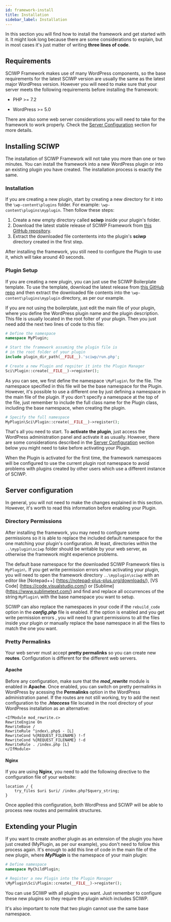 ```yaml
---
id: framework-install
title: Installation
sidebar_label: Installation
---
```


In this section you will find how to install the framework and get started with it. It might look long because there are some considerations to explain, but in most cases it's just matter of writing **three lines of code**.

## Requirements

SCIWP Framework makes use of many WordPress components, so the base requirements for the latest SCIWP version are usually the same as the latest major WordPress version. However you will need to make sure that your server meets the following requirements before installing the framework:

* PHP >= 7.2

* WordPress >= 5.0

There are also some web server considerations you will need to take for the framework to work properly. Check the [Server Configuration](#server-configuration) section for more details.


## Installing SCIWP

The installation of SCIWP Framework will not take you more than one or two minutes. You can install the framework into a new WordPress plugin or into an existing plugin you have created. The installation process is exactly the same.

### Installation

 If you are creating a new plugin, start by creating a new directory for it into the ```\wp-content\plugins``` folder. For example: ```\wp-content\plugins\myplugin```. Then follow these steps:

1. Create a new empty directory called **sciwp** inside your plugin's folder.
2. Download the latest stable release of SCIWP Framework from [this GitHub repository](https://github.com/sciwp/sciwp-framework/releases).
3. Extract the downloaded file contentents into the plugin's **sciwp** directory created in the first step.

After installing the framework, you still need to configure the Plugin to use it, which will take around 40 seconds.

### Plugin Setup

If you are creating a new plugin, you can just use the SCIWP Boilerplate template. To use the template, download the latest release from [this GitHub repo](https://github.com/sciwp/sciwp-boilerplate/releases) and then extract the downloaded file contents into the ```\wp-content\plugins\myplugin``` directory, as per our example.

If you are not using the boilerplate, just edit the main file of your plugin, where you define the WordPress plugin name and the plugin description. This file is usually located in the root folter of your plugin. Then you just need add the next two lines of code to this file:

```php
# Define the namespace
namespace MyPlugin;

# Start the framework assuming the plugin file is 
# in the root folder of your plugin
include plugin_dir_path(__FILE__).'sciwp/run.php';

# Create a new Plugin and regsiter it into the Plugin Manager
Sci\Plugin::create(__FILE__)->register();
```
As you can see, we first define the namespace ```\MyPlugin\``` for the file. The namespace specified in this file will be the base namespace for the Plugin. However, it's possible to use a different one by just defining a namespace in the main file of the plugin. If you don't specify a namespace at the top of the file, just remember to include the full class name for the Plugin class, including the base namespace, when creating the plugin.

```php
# Specify the full namespace
MyPlugin\Sci\Plugin::create(__FILE__)->register();
```

That's all you need to start. To **activate the plugin**, just access the WordPress administration panel and activate it as usually. However, there are some considerations described in the [Server Configuration](#server-configuration) section below you might need to take before activating your Plugin.

When the Plugin is activated for the first time, the framework namespaces will be configured to use the current plugin root namespace to avoid problems with plugins created by other users which use a different instance of SCIWP.


## Server configuration
In general, you will not need to make the changes explained in this section. However, it's worth to read this information before enabling your Plugin.

### Directory Permissions

After installing the framework, you may need to configure some permissions so it is able to replace the included default namespace for the one matching your plugin's configuration. At least, directories within the ```..\myplugin\sciwp``` folder should be writable by your web server, as otherwise the framework might experience problems.

The default base namespace for the downloaded SCIWP Framework files is ```MyPlugin\```. If you get write permission errors when activating your plugin, you will need to open the framework directory ```..\myplugin\sciwp``` with an editor like [Notepad++] (https://notepad-plus-plus.org/downloads/), [VS Code] (https://code.visualstudio.com/) or [Sublime] (https://www.sublimetext.com/) and find and replace all occurrences of the string ```MyPlugin\``` with the base namespace you want to setup.

SCIWP can also replace the namespaces in your code if the ```rebuild_code``` option in the **_config.php_** file is enabled. If the option is enabled and you get write permission errors , you will need to grant permissions to all the files inside your plugin or manually replace the base namespace in all the files to match the one you want.

### Pretty Permalinks

Your web server must accept **pretty permalinks** so you can create new **routes**. Configuration is different for the different web servers.

#### Apache

Before any configuration, make sure that the **_mod_rewrite_** module is enabled in **Apache**. Once enabled, you can switch on pretty permalinks in WordPress by acessing the **Permalinks** option in the WordPress administration panel. If the routes are not still working, try to add the next configuration to the **_.htaccess_** file located in the root directory of your WordPress installation as an alternative:

```
<IfModule mod_rewrite.c>
RewriteEngine On
RewriteBase /
RewriteRule ^index\.php$ - [L]
RewriteCond %{REQUEST_FILENAME} !-f
RewriteCond %{REQUEST_FILENAME} !-d
RewriteRule . /index.php [L]
</IfModule>
```

#### Nginx

If you are using **Nginx**, you need to add the following directive to the configuration file of your website:

```
location / {
    try_files $uri $uri/ /index.php?$query_string;
}
```

Once applied this configuration, both WordPress and SCIWP will be able to process new routes and permalink structures.

## Extending your Plugin

If you want to create another plugin as an extension of the plugin you have just created (MyPlugin, as per our example), you don't need to follow this process again. It's enough to add this line of code in the main file of the new plugin, where **_MyPlugin_** is the namespace of your main plugin:

```php
# Define namespace
namespace MyChildPlugin;

# Register a new Plugin into the Plugin Manager
\MyPlugin\Sci\Plugin::create(__FILE__)->register();
```

You can use SCIWP with all plugins you want. Just remember to configure these new plugins so they require the plugin which includes SCIWP.

It's also important to note that two plugin cannot use the same base namespace.